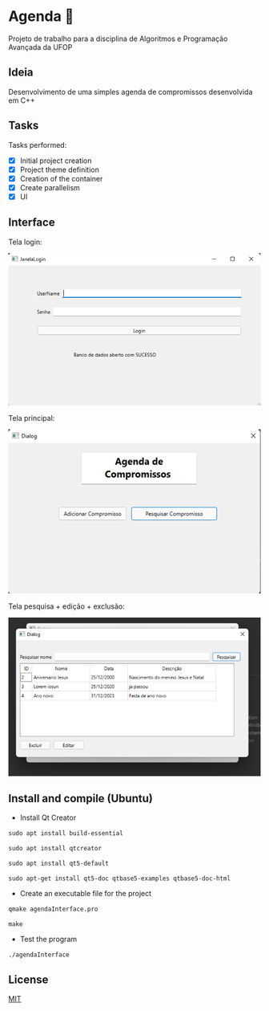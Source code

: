 # Agenda 📅

Projeto de trabalho para a disciplina de Algoritmos e Programação Avançada da UFOP

## Ideia

Desenvolvimento de uma simples agenda de compromissos desenvolvida em C++

## Tasks

Tasks performed:

-   [x] Initial project creation
-   [x] Project theme definition
-   [x] Creation of the container
-   [x] Create parallelism
-   [x] UI

## Interface

Tela login:

![Screenshot](agendaUI/imagens/tela%20login.png)

Tela principal:

![Screenshot](agendaUI/imagens/tela%20principal.png)

Tela pesquisa + edição + exclusão:

![Screenshot](agendaUI/imagens/tela%20pesquisa%20editao%20exclusao.png)

## Install and compile (Ubuntu)

-   Install Qt Creator

```
sudo apt install build-essential
```

```
sudo apt install qtcreator
```

```
sudo apt install qt5-default
```

```
sudo apt-get install qt5-doc qtbase5-examples qtbase5-doc-html
```

-   Create an executable file for the project

```
qmake agendaInterface.pro
```

```
make
```

-   Test the program

```
./agendaInterface
```

## License

[MIT](https://choosealicense.com/licenses/mit/)
